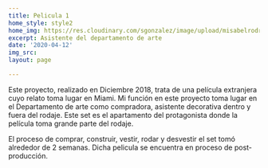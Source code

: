 ```yaml
---
title: Pelicula 1
home_style: style2
home_img: https://res.cloudinary.com/sgonzalez/image/upload/misabelrodriguez/pelicula-1/01.jpg
excerpt: Asistente del departamento de arte
date: '2020-04-12'
img_src: 
layout: page

---
```

Este proyecto, realizado en Diciembre 2018, trata de una película extranjera cuyo relato toma lugar en Miami. Mi función en este proyecto toma lugar en el Departamento de arte como compradora, asistente decorativa dentro y fuera del rodaje. Este set es el apartamento del protagonista donde la película toma grande parte del rodaje.

El proceso de comprar, construir, vestir, rodar y desvestir el set tomó alrededor de 2 semanas. Dicha pelicula se encuentra en proceso de post-producción.